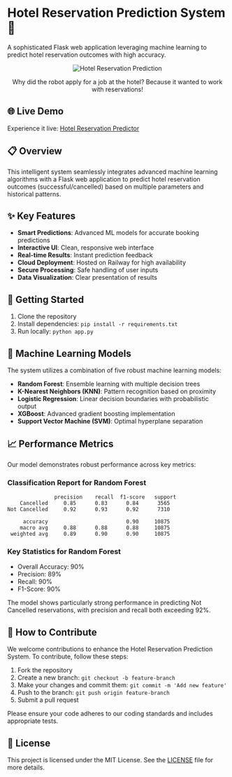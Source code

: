 # Hotel Reservation Prediction System 🏨

A sophisticated Flask web application leveraging machine learning to predict hotel reservation outcomes with high accuracy.

<p align="center">
    <img src="https://media3.giphy.com/media/v1.Y2lkPTc5MGI3NjExbGIxdDNobXV2bW9zam1ydmt2aHV3a2ttOGx3MHQ1eDZjcG5rbzJjOCZlcD12MV9pbnRlcm5hbF9naWZfYnlfaWQmY3Q9cw/9yRMxLuRqyQ0x3jJXD/giphy.gif" alt="Hotel Reservation Prediction">
</p>

<p align="center">
    Why did the robot apply for a job at the hotel? Because it wanted to work with reservations!
</p>

## 🌐 Live Demo
Experience it live: [Hotel Reservation Predictor](https://hotelreservationpredictionsystem-production.up.railway.app/)

## 📋 Overview
This intelligent system seamlessly integrates advanced machine learning algorithms with a Flask web application to predict hotel reservation outcomes (successful/cancelled) based on multiple parameters and historical patterns.

## ✨ Key Features
- **Smart Predictions**: Advanced ML models for accurate booking predictions
- **Interactive UI**: Clean, responsive web interface
- **Real-time Results**: Instant prediction feedback
- **Cloud Deployment**: Hosted on Railway for high availability
- **Secure Processing**: Safe handling of user inputs
- **Data Visualization**: Clear presentation of results

## 🚀 Getting Started
1. Clone the repository
2. Install dependencies: `pip install -r requirements.txt`
3. Run locally: `python app.py`

## 🧠 Machine Learning Models
The system utilizes a combination of five robust machine learning models:
* **Random Forest**: Ensemble learning with multiple decision trees
* **K-Nearest Neighbors (KNN)**: Pattern recognition based on proximity
* **Logistic Regression**: Linear decision boundaries with probabilistic output
* **XGBoost**: Advanced gradient boosting implementation
* **Support Vector Machine (SVM)**: Optimal hyperplane separation

## 📈 Performance Metrics
Our model demonstrates robust performance across key metrics:

### Classification Report for Random Forest
```
               precision    recall  f1-score   support
    Cancelled     0.85      0.83      0.84      3565
Not Cancelled     0.92      0.93      0.92      7310

     accuracy                         0.90     10875
    macro avg     0.88      0.88      0.88     10875
 weighted avg     0.89      0.90      0.90     10875
```

### Key Statistics for Random Forest
- Overall Accuracy: 90%
- Precision: 89%
- Recall: 90%
- F1-Score: 90%

The model shows particularly strong performance in predicting Not Cancelled reservations, with precision and recall both exceeding 92%.

## 🤝 How to Contribute
We welcome contributions to enhance the Hotel Reservation Prediction System. To contribute, follow these steps:
1. Fork the repository
2. Create a new branch: `git checkout -b feature-branch`
3. Make your changes and commit them: `git commit -m 'Add new feature'`
4. Push to the branch: `git push origin feature-branch`
5. Submit a pull request

Please ensure your code adheres to our coding standards and includes appropriate tests.

## 📜 License
This project is licensed under the MIT License. See the [LICENSE](LICENSE) file for more details.